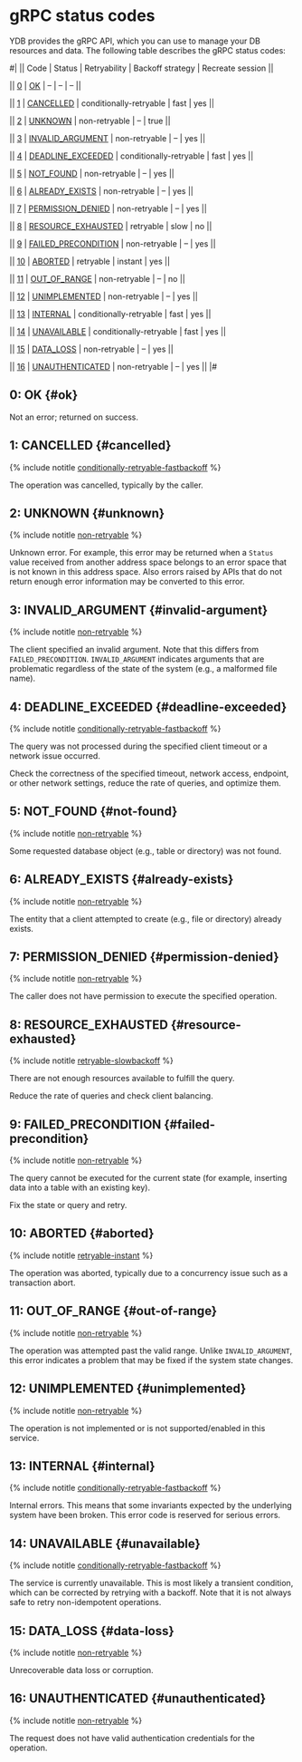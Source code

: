 # gRPC status codes

YDB provides the gRPC API, which you can use to manage your DB resources and data. The following table describes the gRPC status codes:

#|
||
Code
|
Status
|
Retryability
|
Backoff strategy
|
Recreate session
||

||
[0](#ok)
|
[OK](#ok)
|
–
|
–
|
–
||

||
[1](#cancelled)
|
[CANCELLED](#cancelled)
|
conditionally-retryable
|
fast
|
yes
||

||
[2](#unknown)
|
[UNKNOWN](#unknown)
|
non-retryable
|
–
|
true
||

||
[3](#invalid-argument)
|
[INVALID_ARGUMENT](#invalid-argument)
|
non-retryable
|
–
|
yes
||

||
[4](#deadline-exceeded)
|
[DEADLINE_EXCEEDED](#deadline-exceeded)
|
conditionally-retryable
|
fast
|
yes
||

||
[5](#not-found)
|
[NOT_FOUND](#not-found)
|
non-retryable
|
–
|
yes
||

||
[6](#already-exists)
|
[ALREADY_EXISTS](#already-exists)
|
non-retryable
|
–
|
yes
||

||
[7](#permission-denied)
|
[PERMISSION_DENIED](#permission-denied)
|
non-retryable
|
–
|
yes
||

||
[8](#resource-exhausted)
|
[RESOURCE_EXHAUSTED](#resource-exhausted)
|
retryable
|
slow
|
no
||

||
[9](#failed-precondition)
|
[FAILED_PRECONDITION](#failed-precondition)
|
non-retryable
|
–
|
yes
||

||
[10](#aborted)
|
[ABORTED](#aborted)
|
retryable
|
instant
|
yes
||

||
[11](#out-of-range)
|
[OUT_OF_RANGE](#out-of-range)
|
non-retryable
|
–
|
no
||

||
[12](#unimplemented)
|
[UNIMPLEMENTED](#unimplemented)
|
non-retryable
|
–
|
yes
||

||
[13](#internal)
|
[INTERNAL](#internal)
|
conditionally-retryable
|
fast
|
yes
||

||
[14](#unavailable)
|
[UNAVAILABLE](#unavailable)
|
conditionally-retryable
|
fast
|
yes
||

||
[15](#data-loss)
|
[DATA_LOSS](#data-loss)
|
non-retryable
|
–
|
yes
||

||
[16](#unauthenticated)
|
[UNAUTHENTICATED](#unauthenticated)
|
non-retryable
|
–
|
yes
||
|#

## 0: OK {#ok}

Not an error; returned on success.

<div class="tags_list">

## 1: CANCELLED {#cancelled}

{% include notitle [conditionally-retryable-fastbackoff](./_includes/tags.md#conditionally-retryable-fastbackoff) %}

</div>

The operation was cancelled, typically by the caller.

<div class="tags_list">

## 2: UNKNOWN {#unknown}

{% include notitle [non-retryable](./_includes/tags.md#non-retryable) %}

</div>

Unknown error. For example, this error may be returned when a `Status` value received from another address space belongs to an error space that is not known in this address space. Also errors raised by APIs that do not return enough error information may be converted to this error.

<div class="tags_list">

## 3: INVALID_ARGUMENT {#invalid-argument}

{% include notitle [non-retryable](./_includes/tags.md#non-retryable) %}

</div>

The client specified an invalid argument. Note that this differs from `FAILED_PRECONDITION`. `INVALID_ARGUMENT` indicates arguments that are problematic regardless of the state of the system (e.g., a malformed file name).

<div class="tags_list">

## 4: DEADLINE_EXCEEDED {#deadline-exceeded}

{% include notitle [conditionally-retryable-fastbackoff](./_includes/tags.md#conditionally-retryable-fastbackoff) %}

</div>

The query was not processed during the specified client timeout or a network issue occurred.

Check the correctness of the specified timeout, network access, endpoint, or other network settings, reduce the rate of queries, and optimize them.

<div class="tags_list">

## 5: NOT_FOUND {#not-found}

{% include notitle [non-retryable](./_includes/tags.md#non-retryable) %}

</div>

Some requested database object (e.g., table or directory) was not found.

<div class="tags_list">

## 6: ALREADY_EXISTS {#already-exists}

{% include notitle [non-retryable](./_includes/tags.md#non-retryable) %}

</div>

The entity that a client attempted to create (e.g., file or directory) already exists.

<div class="tags_list">

## 7: PERMISSION_DENIED {#permission-denied}

{% include notitle [non-retryable](./_includes/tags.md#non-retryable) %}

</div>

The caller does not have permission to execute the specified operation.

<div class="tags_list">

## 8: RESOURCE_EXHAUSTED {#resource-exhausted}

{% include notitle [retryable-slowbackoff](./_includes/tags.md#retryable-slowbackoff) %}

</div>

There are not enough resources available to fulfill the query.

Reduce the rate of queries and check client balancing.

<div class="tags_list">

## 9: FAILED_PRECONDITION {#failed-precondition}

{% include notitle [non-retryable](./_includes/tags.md#non-retryable) %}

</div>

The query cannot be executed for the current state (for example, inserting data into a table with an existing key).

Fix the state or query and retry.

<div class="tags_list">

## 10: ABORTED {#aborted}

{% include notitle [retryable-instant](./_includes/tags.md#retryable) %}

</div>

The operation was aborted, typically due to a concurrency issue such as a transaction abort.

<div class="tags_list">

## 11: OUT_OF_RANGE {#out-of-range}

{% include notitle [non-retryable](./_includes/tags.md#non-retryable) %}

</div>

The operation was attempted past the valid range. Unlike `INVALID_ARGUMENT`, this error indicates a problem that may be fixed if the system state changes.

<div class="tags_list">

## 12: UNIMPLEMENTED {#unimplemented}

{% include notitle [non-retryable](./_includes/tags.md#non-retryable) %}

</div>

The operation is not implemented or is not supported/enabled in this service.

<div class="tags_list">

## 13: INTERNAL {#internal}

{% include notitle [conditionally-retryable-fastbackoff](./_includes/tags.md#conditionally-retryable-fastbackoff) %}

</div>

Internal errors. This means that some invariants expected by the underlying system have been broken. This error code is reserved for serious errors.

<div class="tags_list">

## 14: UNAVAILABLE {#unavailable}

{% include notitle [conditionally-retryable-fastbackoff](./_includes/tags.md#conditionally-retryable-fastbackoff) %}

</div>

The service is currently unavailable. This is most likely a transient condition, which can be corrected by retrying with a backoff. Note that it is not always safe to retry non-idempotent operations.

<div class="tags_list">

## 15: DATA_LOSS {#data-loss}

{% include notitle [non-retryable](./_includes/tags.md#non-retryable) %}

</div>

Unrecoverable data loss or corruption.

<div class="tags_list">

## 16: UNAUTHENTICATED {#unauthenticated}

{% include notitle [non-retryable](./_includes/tags.md#non-retryable) %}

</div>

The request does not have valid authentication credentials for the operation.
